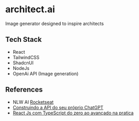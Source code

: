 # architect.ai
Image generator designed to inspire architects

## Tech Stack
- React
- TailwindCSS
- ShadcnUI
- NodeJs
- OpenAi API (Image generation)

## References
- NLW AI [Rocketseat](https://rocketseat.com.br)
- [Construindo a API do seu próprio ChatGPT](https://youtube.com)
- [React Js com TypeScript do zero ao avançado na pratica](https://www.udemy.com/course/react-js-typescript/)